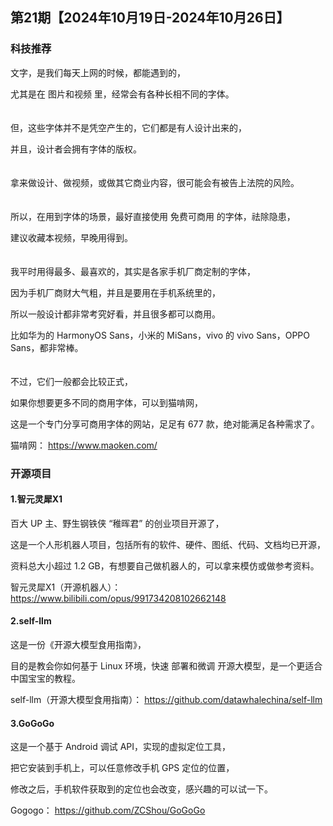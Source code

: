 ## 第21期【2024年10月19日-2024年10月26日】

### 科技推荐


文字，是我们每天上网的时候，都能遇到的，

尤其是在 图片和视频 里，经常会有各种长相不同的字体。
<br/>
<br/>
<br/>
但，这些字体并不是凭空产生的，它们都是有人设计出来的，

并且，设计者会拥有字体的版权。
<br/>
<br/>
<br/>
拿来做设计、做视频，或做其它商业内容，很可能会有被告上法院的风险。
<br/>
<br/>
<br/>
所以，在用到字体的场景，最好直接使用 免费可商用 的字体，祛除隐患，

建议收藏本视频，早晚用得到。
<br/>
<br/>
<br/>
我平时用得最多、最喜欢的，其实是各家手机厂商定制的字体，

因为手机厂商财大气粗，并且是要用在手机系统里的，

所以一般设计都非常考究好看，并且很多都可以商用。

比如华为的 HarmonyOS Sans，小米的 MiSans，vivo 的 vivo Sans，OPPO Sans，都非常棒。
<br/>
<br/>
<br/>
不过，它们一般都会比较正式，

如果你想要更多不同的商用字体，可以到猫啃网，

这是一个专门分享可商用字体的网站，足足有 677 款，绝对能满足各种需求了。

猫啃网：
https://www.maoken.com/


### 开源项目

#### 1.智元灵犀X1

百大 UP 主、野生钢铁侠 “稚晖君” 的创业项目开源了，

这是一个人形机器人项目，包括所有的软件、硬件、图纸、代码、文档均已开源，

资料总大小超过 1.2 GB，有想要自己做机器人的，可以拿来模仿或做参考资料。

智元灵犀X1（开源机器人）：
https://www.bilibili.com/opus/991734208102662148

#### 2.self-llm

这是一份《开源大模型食用指南》，

目的是教会你如何基于 Linux 环境，快速 部署和微调 开源大模型，是一个更适合中国宝宝的教程。

self-llm（开源大模型食用指南）：
https://github.com/datawhalechina/self-llm

#### 3.GoGoGo

这是一个基于 Android 调试 API，实现的虚拟定位工具，

把它安装到手机上，可以任意修改手机 GPS 定位的位置，

修改之后，手机软件获取到的定位也会改变，感兴趣的可以试一下。

Gogogo：
https://github.com/ZCShou/GoGoGo

